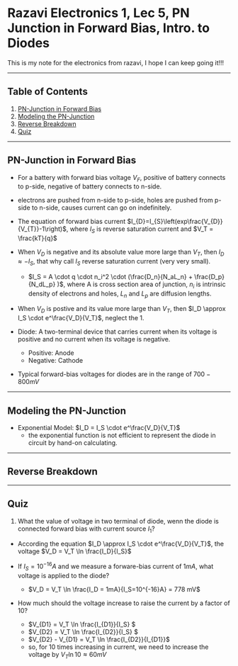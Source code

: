 # Razavi Electronics 1, Lec 5, PN Junction in Forward Bias, Intro. to Diodes

This is my note for the electronics from razavi, I hope I can keep going it!!!

---

## Table of Contents

1. [PN-Junction in Forward Bias](#pn-junction-in-forward-bias)
2. [Modeling the PN-Junction](#modeling-the-pn-junction)
3. [Reverse Breakdown](#reverse-breakdown)
4. [Quiz](#quiz)

---
## PN-Junction in Forward Bias
+ For a battery with forward bias voltage $V_F$, positive of battery connects to p-side, negative of battery connects to n-side.
+ electrons are pushed from n-side to p-side, holes are pushed from p-side to n-side, causes current can go on indefinitely.
+ The equation of forward bias current $I_{D}=I_{S}\left(exp\frac{V_{D}}{V_{T}}-1\right)$, where $I_S$ is reverse saturation current and $V_T = \frac{kT}{q}$
+ When $V_D$ is negative and its absolute value more large than $V_T$, then $I_D \approx -I_S$, that why call $I_S$ reverse saturation current (very very small).
    * $I_S = A \cdot q \cdot n_i^2 \cdot (\frac{D_n}{N_aL_n} + \frac{D_p}{N_dL_p} )$, where A is cross section area of junction, $n_i$ is intrinsic density of electrons and holes, $L_n$ and $L_p$ are diffusion lengths.

+ When $V_D$ is postive and its value more large than $V_T$, then $I_D \approx I_S \cdot e^\frac{V_D}{V_T}$, neglect the 1.

+ Diode: A two-terminal device that carries current when its voltage is positive and no current when its voltage is negative.
    + Positive: Anode
    + Negative: Cathode

+  Typical forward-bias voltages for diodes are in the range of $700-800 mV$



---
## Modeling the PN-Junction
+ Exponential Model: $I_D = I_S \cdot e^\frac{V_D}{V_T}$
    + the exponential function is not efficient to represent the diode in circuit by hand-on calculating.

---
## Reverse Breakdown






--- 
## Quiz
1. What the value of voltage in two terminal of diode, wenn the diode is connected forward bias with current source $I_1$?
+ According the equation $I_D \approx I_S \cdot e^\frac{V_D}{V_T}$, the voltage $V_D = V_T \ln \frac{I_D}{I_S}$

+ If $I_S = 10 ^ {-16} A$ and we measure a forware-bias current of $1mA$, what voltage is applied to the diode?
    + $V_D = V_T \ln \frac{I_D = 1mA}{I_S=10^{-16}A} = 778 mV$

+ How much should the voltage increase to raise the current by a factor of 10?
    + $V_{D1} = V_T \ln \frac{I_{D1}}{I_S} $
    + $V_{D2} = V_T \ln \frac{I_{D2}}{I_S} $
    + $V_{D2} - V_{D1} = V_T \ln \frac{I_{D2}}{I_{D1}}$
    + so, for 10 times increasing in current, we need to increase the voltage by $V_T \ln 10 \approx 60 mV$